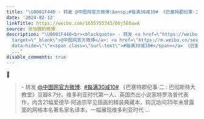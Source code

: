 ```yaml
---
title: "\U0001F440 - 转发 @中图网官方微博:&ensp;#每满30减10# 《巴塞特郡纪事·二 : 巴彻斯特大教堂》豆瓣8.7分。维多利亚时代第一人、英国杰出小说家特罗洛普代表作，内含2..."
date: '2024-02-12'
linkTitle: https://weibo.com/1655755343/O0j5E0awA
source: 张怡微的微博
description: "\U0001F440<br><blockquote> - 转发 <a href=\"https://weibo.com/1740250437\"
  target=\"_blank\">@中图网官方微博</a>: <a href=\"https://m.weibo.cn/search?containerid=231522type%3D1%26t%3D10%26q%3D%23%E6%AF%8F%E6%BB%A130%E5%87%8F10%23&amp;extparam=%23%E6%AF%8F%E6%BB%A130%E5%87%8F10%23\"
  data-hide=\"\"><span class=\"surl-text\">#每满30减10#</span></a> 《巴塞特郡纪事·二 : 巴彻斯特大教堂》豆瓣8.7分。维多利亚时代第一人、英国杰出小说家特罗洛普代表作，内含21幅爱德华·阿迪宗罕见插画的精装典藏本，钩沉坊间35年未曾露面的网格本名著名家名译本，一幅展现维多利亚时代
  ..."
disable_comments: true
---
```

👀<br><blockquote> - 转发 <a href="https://weibo.com/1740250437" target="_blank">@中图网官方微博</a>: <a href="https://m.weibo.cn/search?containerid=231522type%3D1%26t%3D10%26q%3D%23%E6%AF%8F%E6%BB%A130%E5%87%8F10%23&amp;extparam=%23%E6%AF%8F%E6%BB%A130%E5%87%8F10%23" data-hide=""><span class="surl-text">#每满30减10#</span></a> 《巴塞特郡纪事·二 : 巴彻斯特大教堂》豆瓣8.7分。维多利亚时代第一人、英国杰出小说家特罗洛普代表作，内含21幅爱德华·阿迪宗罕见插画的精装典藏本，钩沉坊间35年未曾露面的网格本名著名家名译本，一幅展现维多利亚时代 ...